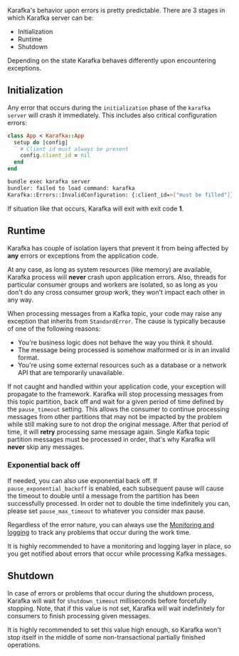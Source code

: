 Karafka's behavior upon errors is pretty predictable. There are 3 stages in which Karafka server can be:

- Initialization
- Runtime
- Shutdown

Depending on the state Karafka behaves differently upon encountering exceptions.

## Initialization

Any error that occurs during the `initialization` phase of the `karafka server` will crash it immediately. This includes also critical configuration errors:

```ruby
class App < Karafka::App
  setup do |config|
    # Client id must always be present
    config.client_id = nil
  end
end
```

```bash
bundle exec karafka server
bundler: failed to load command: karafka
Karafka::Errors::InvalidConfiguration: {:client_id=>["must be filled"]}
```

If situation like that occurs, Karafka will exit with exit code **1**.

## Runtime

Karafka has couple of isolation layers that prevent it from being affected by **any** errors or exceptions from the application code.

At any case, as long as system resources (like memory) are available, Karafka process will **never** crash upon application errors. Also, threads for particular consumer groups and workers are isolated, so as long as you don't do any cross consumer group work, they won't impact each other in any way.

When processing messages from a Kafka topic, your code may raise any exception that inherits from `StandardError`. The cause is typically because of one of the following reasons:

- You're business logic does not behave the way you think it should.
- The message being processed is somehow malformed or is in an invalid format.
- You're using some external resources such as a database or a network API that are temporarily unavailable.

If not caught and handled within your application code, your exception will propagate to the framework. Karafka will stop processing messages from this topic partition, back off and wait for a given period of time defined by the `pause_timeout` setting. This allows the consumer to continue processing messages from other partitions that may not be impacted by the problem while still making sure to not drop the original message. After that period of time, it will **retry** processing same message again. Single Kafka topic partition messages must be processed in order, that's why Karafka will **never** skip any messages.

### Exponential back off

If needed, you can also use exponential back off. If `pause_exponential_backoff` is enabled, each subsequent pause will cause the timeout to double until a message from the partition has been successfully processed. In order not to double the time indefinitely you can, please set `pause_max_timeout` to whatever you consider max pause.

Regardless of the error nature, you can always use the [Monitoring and logging](https://github.com/karafka/karafka/wiki/Events-monitoring-and-logging) to track any problems that occur during the work time.

It is highly recommended to have a monitoring and logging layer in place, so you get notified about errors that occur while processing Kafka messages.

## Shutdown

In case of errors or problems that occur during the shutdown process, Karafka will wait for `shutdown_timeout` milliseconds before forcefully stopping. Note, that if this value is not set, Karafka will wait indefinitely for consumers to finish processing given messages.

It is highly recommended to set this value high enough, so Karafka won't stop itself in the middle of some non-transactional partially finished operations.
